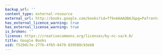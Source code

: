 ```yaml
---
backup_url: ''
content_type: external-resource
external_url: http://books.google.com/books?id=ff9vAAAAQBAJ&pg=Pafrontcover
has_external_licence_warning: true
has_external_license_warning: true
is_broken: ''
license: https://creativecommons.org/licenses/by-nc-sa/4.0/
title: Google Books
uid: f529dc7e-277b-4f65-8479-839588c93eb8
---
```

